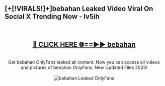<h2>[+[!VIRALS!]+]bebahan Leaked Video Viral On Social X Trending Now - lv5ih</h2>
<br>
<div align="center">
<h2><a href="https://libra.edu.pl?bebahan" rel="nofollow">🔴 CLICK HERE 🌐==►► bebahan</a></h2>
<br>
Get bebahan OnlyFans leaked all content. Now you can access all videos and pictures of bebahan OnlyFans. New Updated Files 2025!
<br>
<br>
<a href="https://libra.edu.pl?bebahan" rel="nofollow" data-target="animated-image.originalLink"><img src="https://i.ibb.co.com/WyWwxjT/player-gif2.gif" alt="bebahan Leaked OnlyFans" style="max-width: 100%; display: inline-block;" data-target="animated-image.originalImage"></a>
</div>
<br>